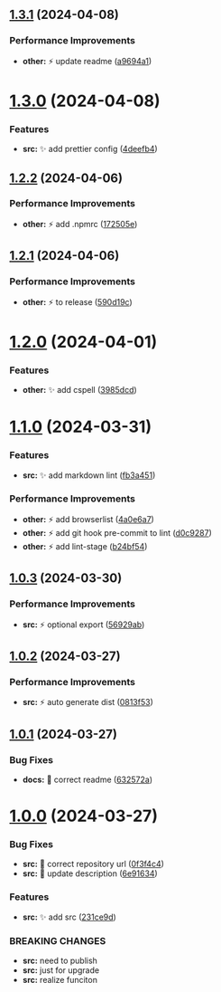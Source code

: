 ## [1.3.1](https://github.com/ljtang2009/lint-use/compare/v1.3.0...v1.3.1) (2024-04-08)


### Performance Improvements

* **other:** :zap: update readme ([a9694a1](https://github.com/ljtang2009/lint-use/commit/a9694a171e1b94cfa094e03d94ee1c93add7fa5b))

# [1.3.0](https://github.com/ljtang2009/lint-use/compare/v1.2.2...v1.3.0) (2024-04-08)


### Features

* **src:** :sparkles: add prettier config ([4deefb4](https://github.com/ljtang2009/lint-use/commit/4deefb40f32362ecd9bd2fd504f2383c7f5bb8ba))

## [1.2.2](https://github.com/ljtang2009/lint-use/compare/v1.2.1...v1.2.2) (2024-04-06)


### Performance Improvements

* **other:** :zap: add .npmrc ([172505e](https://github.com/ljtang2009/lint-use/commit/172505eda30d5e7efd25b39665f38817ad5ee684))

## [1.2.1](https://github.com/ljtang2009/lint-use/compare/v1.2.0...v1.2.1) (2024-04-06)


### Performance Improvements

* **other:** :zap: to release ([590d19c](https://github.com/ljtang2009/lint-use/commit/590d19c23d035d18150a814df2be048b2dbfd8b6))

# [1.2.0](https://github.com/ljtang2009/lint-use/compare/v1.1.0...v1.2.0) (2024-04-01)


### Features

* **other:** :sparkles: add cspell ([3985dcd](https://github.com/ljtang2009/lint-use/commit/3985dcd56bc877a43d5cfd702ec622df8750424e))

# [1.1.0](https://github.com/ljtang2009/lint-use/compare/v1.0.3...v1.1.0) (2024-03-31)


### Features

* **src:** :sparkles: add markdown lint ([fb3a451](https://github.com/ljtang2009/lint-use/commit/fb3a4514f377419b78b821ff33b9aae0651102b3))


### Performance Improvements

* **other:** :zap: add browserlist ([4a0e6a7](https://github.com/ljtang2009/lint-use/commit/4a0e6a7a76a454e5ac0d8019ee423683fcf22500))
* **other:** :zap: add git hook pre-commit to lint ([d0c9287](https://github.com/ljtang2009/lint-use/commit/d0c9287ffb679c507d1bb303210479f7bd9f3565))
* **other:** :zap: add lint-stage ([b24bf54](https://github.com/ljtang2009/lint-use/commit/b24bf5414417fe9b416596c4ce87dcc590fd5abc))

## [1.0.3](https://github.com/ljtang2009/lint-use/compare/v1.0.2...v1.0.3) (2024-03-30)


### Performance Improvements

* **src:** :zap: optional export ([56929ab](https://github.com/ljtang2009/lint-use/commit/56929abec60f106ee96b16d79d8f6eb46f79203e))

## [1.0.2](https://github.com/ljtang2009/lint-use/compare/v1.0.1...v1.0.2) (2024-03-27)


### Performance Improvements

* **src:** :zap: auto generate dist ([0813f53](https://github.com/ljtang2009/lint-use/commit/0813f53629a04dce65d70be72a56a6b147da687a))

## [1.0.1](https://github.com/ljtang2009/lint-use/compare/v1.0.0...v1.0.1) (2024-03-27)


### Bug Fixes

* **docs:** :bug: correct readme ([632572a](https://github.com/ljtang2009/lint-use/commit/632572aaa00e7c80e6ff758d0dff884d9368b6cc))

# [1.0.0](https://github.com/ljtang2009/lint-use/compare/v0.0.1...v1.0.0) (2024-03-27)


### Bug Fixes

* **src:** :bug: correct repository url ([0f3f4c4](https://github.com/ljtang2009/lint-use/commit/0f3f4c4b7cb1e9c07432557cb4f7b00f5e487591))
* **src:** :bug: update description ([6e91634](https://github.com/ljtang2009/lint-use/commit/6e916340ec3f727ebf4ca724c9aed2c5f4ecd2fc))


### Features

* **src:** :sparkles: add src ([231ce9d](https://github.com/ljtang2009/lint-use/commit/231ce9d42e02bf7c0dd87d3951342771c71bda22))


### BREAKING CHANGES

* **src:** need to publish
* **src:** just for upgrade
* **src:** realize funciton
